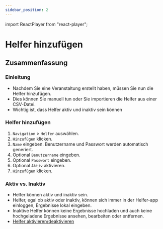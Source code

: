 ```yaml
---
sidebar_position: 2
---
```


import ReactPlayer from "react-player";

# Helfer hinzufügen

<!-- ## Video

<div className="video__wrapper">
  <ReactPlayer
    className="video__player"
    controls
    height="100%"
    config={{
      file: {
        attributes: {
          poster:
            "https://uploads-ssl.webflow.com/60cb8d6c93a6a6dfa3b7f245/64345e1514a8f53d8aad199e_school-instructions-video-thumbnail.jpg",
        },
      },
    }}
    url="https://storage.googleapis.com/files.school-app.bujus.de/school-instructions-v2-compressed.mp4"
    width="100%"
  />
</div>
­{" "} -->

## Zusammenfassung

### Einleitung

- Nachdem Sie eine Veranstaltung erstellt haben, müssen Sie nun die Helfer hinzufügen.
- Dies können Sie manuell tun oder Sie importieren die Helfer aus einer CSV-Datei.
- Wichtig ist, dass Helfer aktiv und inaktiv sein können

### Helfer hinzufügen

1. `Navigation` > `Helfer` auswählen.
2. `Hinzufügen` klicken.
3. `Name` eingeben. Benutzername und Passwort werden automatisch generiert.
4. Optional `Benutzername` eingeben.
5. Optional `Passwort` eingeben.
6. Optional `Aktiv` aktivieren.
7. `Hinzufügen` klicken.

### Aktiv vs. Inaktiv

- Helfer können aktiv und inaktiv sein.
- Helfer, egal ob aktiv oder inaktiv, können sich immer in der Helfer-app einloggen, Ergebnisse lokal eingeben.
- Inaktive Helfer können keine Ergebnisse hochladen und auch keine hochgeladene Ergebnisse ansehen, bearbeiten oder entfernen.
- [Helfer aktivieren/deaktivieren](../durchf%C3%BChrung/helfer-einweisen.md#alle-helfer-aktivieren)
